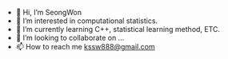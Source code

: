 - 👋 Hi, I’m SeongWon
- 👀 I’m interested in computational statistics.
- 🌱 I’m currently learning C++, statistical learning method, ETC.
- 💞️ I’m looking to collaborate on ...
- 📫 How to reach me kssw888@gmail.com

<!---
Won-Seong/Won-Seong is a ✨ special ✨ repository because its `README.md` (this file) appears on your GitHub profile.
You can click the Preview link to take a look at your changes.
--->
